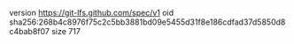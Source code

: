 version https://git-lfs.github.com/spec/v1
oid sha256:268b4c8976f75c2c5bb3881bd09e5455d31f8e186cdfad37d5850d8c4bab8f07
size 717
